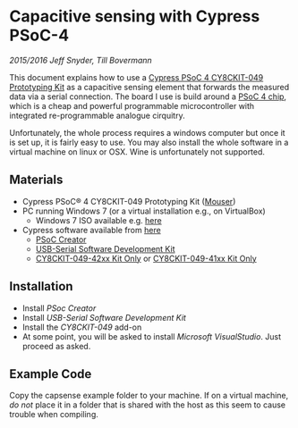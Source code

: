# Capacitive sensing with Cypress PSoC-4
*2015/2016 Jeff Snyder, Till Bovermann*

This document explains how to use a [Cypress PSoC 4 CY8CKIT-049 Prototyping Kit](http://www.cypress.com/?rid=92146) as a capacitive sensing element that forwards the measured data via a serial connection. The board I use is build around a [PSoC 4 chip](http://www.cypress.com/psoc4/), which is a cheap and powerful programmable microcontroller with integrated re-programmable analogue cirquitry.

Unfortunately, the whole process requires a windows computer but once it is set up, it is fairly easy to use. You may also install the whole software in a virtual machine on linux or OSX. Wine is unfortunately not supported.

## Materials

+ Cypress PSoC® 4 CY8CKIT-049 Prototyping Kit ([Mouser](http://www.mouser.de/search/refine.aspx?Ntk=P_MarCom&Ntt=165961099))
+ PC running Windows 7 (or a virtual installation e.g., on VirtualBox)
    + Windows 7 ISO available e.g. [here](http://answers.microsoft.com/en-us/windows/forum/windows_7-windows_install/download-windows-7-enterprise-edition-sp1-iso/37cfd9f3-48cd-4f88-becb-0de4ab74841b)
+ Cypress software available from [here](http://www.cypress.com/?rid=92146)
  + [PSoC Creator](http://www.cypress.com/go/psoccreator)
  + [USB-Serial Software Development Kit](http://www.cypress.com/?rID=83110)
  + [CY8CKIT-049-42xx Kit Only](http://www.cypress.com/?docID=51317&dlm=1) or  [CY8CKIT-049-41xx Kit Only](http://www.cypress.com/?docID=51314&dlm=1)

## Installation

+ Install *PSoc Creator*
+ Install *USB-Serial Software Development Kit*
+ Install the *CY8CKIT-049* add-on
+ At some point, you will be asked to install *Microsoft VisualStudio*. Just proceed as asked.


## Example Code

Copy the capsense example folder to your machine. If on a virtual machine, *do not* place it in a folder that is shared with the host as this seem to cause trouble when compiling.

